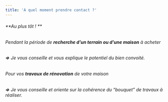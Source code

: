 ```yaml
---
title: 'A quel moment prendre contact ?'
---
```


###### **Au plus tôt ! **

###### Pendant la période de **recherche d’un terrain ou d’une maison** à acheter 
###### **=>** Je vous conseille et vous explique le potentiel du bien convoité.
###### Pour vos **travaux de rénovation** de votre maison
###### **=>** Je vous conseille et oriente sur la cohérence du “bouquet” de travaux à réaliser.

